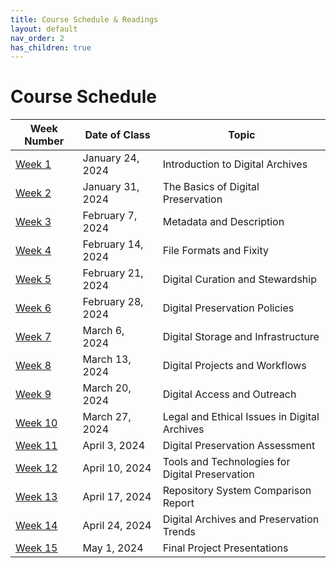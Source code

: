 ```yaml
---
title: Course Schedule & Readings
layout: default
nav_order: 2
has_children: true
---
```


# Course Schedule

| Week Number | Date of Class  | Topic                                     |
|-------------|----------------|-------------------------------------------|
| [Week 1](https://digital-archives.github.io/HISTGA1011/syllabus/schedule/week_01.html)  | January 24, 2024 | Introduction to Digital Archives         |
| [Week 2](https://digital-archives.github.io/HISTGA1011/syllabus/schedule/week_02.html)  | January 31, 2024 | The Basics of Digital Preservation       |
| [Week 3](https://digital-archives.github.io/HISTGA1011/syllabus/schedule/week_03.html)  | February 7, 2024  | Metadata and Description                |
| [Week 4](https://digital-archives.github.io/HISTGA1011/syllabus/schedule/week_04.html)  | February 14, 2024 | File Formats and Fixity                 |
| [Week 5](https://digital-archives.github.io/HISTGA1011/syllabus/schedule/week_05.html)  | February 21, 2024 | Digital Curation and Stewardship        |
| [Week 6](https://digital-archives.github.io/HISTGA1011/syllabus/schedule/week_06.html)  | February 28, 2024 | Digital Preservation Policies           |
| [Week 7](https://digital-archives.github.io/HISTGA1011/syllabus/schedule/week_07.html)  | March 6, 2024     | Digital Storage and Infrastructure       |
| [Week 8](https://digital-archives.github.io/HISTGA1011/syllabus/schedule/week_08.html)  | March 13, 2024    | Digital Projects and Workflows          |
| [Week 9](https://digital-archives.github.io/HISTGA1011/syllabus/schedule/week_09.html)  | March 20, 2024    | Digital Access and Outreach              |
| [Week 10](https://digital-archives.github.io/HISTGA1011/syllabus/schedule/week_10.html) | March 27, 2024    | Legal and Ethical Issues in Digital Archives |
| [Week 11](https://digital-archives.github.io/HISTGA1011/syllabus/schedule/week_11.html) | April 3, 2024     | Digital Preservation Assessment         |
| [Week 12](https://digital-archives.github.io/HISTGA1011/syllabus/schedule/week_12.html) | April 10, 2024    | Tools and Technologies for Digital Preservation |
| [Week 13](https://digital-archives.github.io/HISTGA1011/syllabus/schedule/week_13.html) | April 17, 2024    | Repository System Comparison Report    |
| [Week 14](https://digital-archives.github.io/HISTGA1011/syllabus/schedule/week_14.html) | April 24, 2024    | Digital Archives and Preservation Trends |
| [Week 15](https://digital-archives.github.io/HISTGA1011/syllabus/schedule/week_15.html) | May 1, 2024       | Final Project Presentations              |
